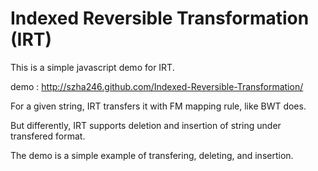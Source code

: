 # Indexed Reversible Transformation (IRT)

This is a simple javascript demo for IRT.

demo : http://szha246.github.com/Indexed-Reversible-Transformation/

For a given string, IRT transfers it with FM mapping rule, like BWT does. 

But differently, IRT supports deletion and insertion of string under transfered format.

The demo is a simple example of transfering, deleting, and insertion.

